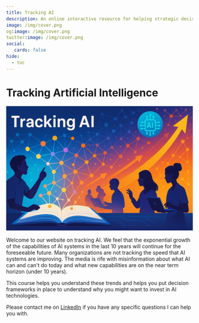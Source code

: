 ```yaml
---
title: Tracking AI
description: An online interactive resource for helping strategic decision makers understand how the exponential growth of AI capabilities will impact their organization
image: /img/cover.png
og:image: /img/cover.png
twitter:image: /img/cover.png
social:
   cards: false
hide:
  - toc
---
```


# Tracking Artificial Intelligence
![](./img/cover.png)
<!--
Please generate a cover image for our new website on Tracking AI. 

Our goal is to make people aware that the exponential growth of AI capabilities will have a HUGE impact on education and knowledge management. Concept graphs with learning dependencies are key to building these intelligent textbooks.

Here is the welcome text:

Welcome to our website on tracking AI. We feel that the exponential growth of the capabilities of AI systems in the last 10 years will continue for the foreseeable future. Many organizations are not tracking the speed that AI systems are improving. The media is rife with misinformation about what AI can and can't do today and what new capabilities are on the near term horizon (under 10 years).

This course helps you understand these trends and helps you put decision frameworks in place to understand why you might want to invest in AI technologies.


-->

Welcome to our website on tracking AI.  We feel that the exponential growth of the capabilities of AI systems in the last 10 years will continue for the foreseeable future.  Many organizations are not tracking the speed that AI systems are improving.  The media is rife with misinformation about what AI can and can't do today and what new capabilities are on the near term horizon (under 10 years).

This course helps you understand these trends and helps you put decision frameworks in place
to understand why you might want to invest in AI technologies.

Please contact me on [LinkedIn](https://www.linkedin.com/in/danmccreary/) if you have any
specific questions I can help you with.

